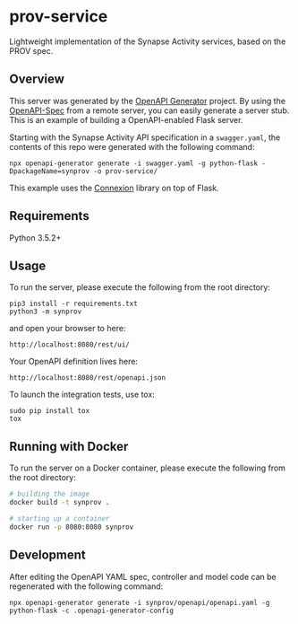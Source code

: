 # prov-service

Lightweight implementation of the Synapse Activity services, based on the PROV spec.

## Overview

This server was generated by the [OpenAPI Generator](https://openapi-generator.tech) project. By using the
[OpenAPI-Spec](https://openapis.org) from a remote server, you can easily generate a server stub.  This
is an example of building a OpenAPI-enabled Flask server.

Starting with the Synapse Activity API specification in a `swagger.yaml`, the contents of this repo were generated with the following command:

```
npx openapi-generator generate -i swagger.yaml -g python-flask -DpackageName=synprov -o prov-service/
```

This example uses the [Connexion](https://github.com/zalando/connexion) library on top of Flask.

## Requirements

Python 3.5.2+

## Usage

To run the server, please execute the following from the root directory:

```
pip3 install -r requirements.txt
python3 -m synprov
```

and open your browser to here:

```
http://localhost:8080/rest/ui/
```

Your OpenAPI definition lives here:

```
http://localhost:8080/rest/openapi.json
```

To launch the integration tests, use tox:
```
sudo pip install tox
tox
```

## Running with Docker

To run the server on a Docker container, please execute the following from the root directory:

```bash
# building the image
docker build -t synprov .

# starting up a container
docker run -p 8080:8080 synprov
```

## Development

After editing the OpenAPI YAML spec, controller and model code can be regenerated with the following command:

```
npx openapi-generator generate -i synprov/openapi/openapi.yaml -g python-flask -c .openapi-generator-config
```
